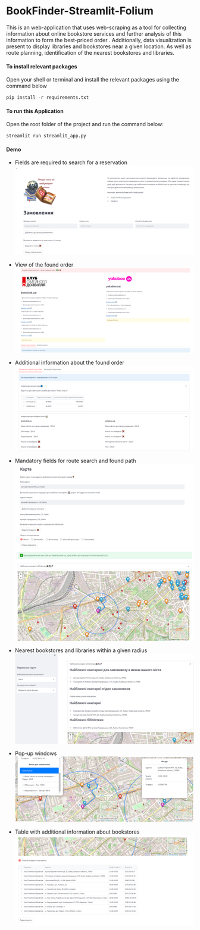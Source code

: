 # BookFinder-Streamlit-Folium
This is an web-application that uses web-scraping as a tool for collecting information about online bookstore services and further analysis of this information to form the best-priced order . Additionally, data visualization is present to display libraries and bookstores near a given location. As well as route planning, identification of the nearest bookstores and libraries.
#### To install relevant packages
Open your shell or terminal and install the relevant packages using the command below

```python
pip install -r requirements.txt
```

#### To run this Application
Open the root folder of the project and run the command below:
```python
streamlit run streamlit_app.py
```

#### Demo
- Fields are required to search for a reservation
![Page1](web-app-strimlit-folium/img/page1.png "Page1")

- View of the found order
![Page2](web-app-strimlit-folium/img/page2.png "Page2")

- Additional information about the found order
![Page3](web-app-strimlit-folium/img/page3.png "Page3")

- Mandatory fields for route search and found path
![Page4](web-app-strimlit-folium/img/page4.png "Page4")
![Page5](web-app-strimlit-folium/img/page5.png "Page5")

- Nearest bookstores and libraries within a given radius
![Page6](web-app-strimlit-folium/img/page6.png "Page6")

- Pop-up windows
![Page8](web-app-strimlit-folium/img/page8.png "Page8")

- Table with additional information about bookstores
![Page7](web-app-strimlit-folium/img/page7.png "Page7")
